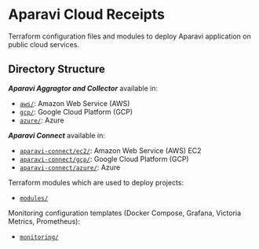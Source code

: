 # Aparavi Cloud Receipts

Terraform configuration files and modules to deploy Aparavi application on
public cloud services.

## Directory Structure

***Aparavi Aggragtor and Collector*** available in:   
* [`aws/`](aws/): Amazon Web Service (AWS)   
* [`gcp/`](gcp/): Google Cloud Platform (GCP)   
* [`azure/`](azure/): Azure   

***Aparavi Connect*** available in:   
* [`aparavi-connect/ec2/`](aparavi-connect/ec2/): Amazon Web Service (AWS) EC2   
* [`aparavi-connect/gcp/`](aparavi-connect/gcp/): Google Cloud Platform (GCP)   
* [`aparavi-connect/azure/`](aparavi-connect/azure/): Azure   

Terraform modules which are used to deploy projects:
* [`modules/`](modules/)

Monitoring configuration templates (Docker Compose, Grafana, Victoria Metrics, Prometheus):
* [`monitoring/`](monitoring/)
